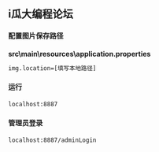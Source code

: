 ## i瓜大编程论坛



#### 配置图片保存路径

**src\main\resources\application.properties**

```xml
img.location=[填写本地路径]
```



#### 运行

```xml
localhost:8887
```

#### 管理员登录

```xml
localhost:8887/adminLogin
```

